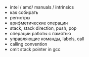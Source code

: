 - intel / amd/ manuals / intrinsics
- как собирать
- регистры
- арифметические операции
- stack, stack direction, push, pop
- операции работы с памятью
- управляющие команды, labels, call
- calling convention
- omit stack pointer in gcc